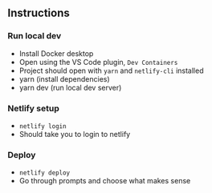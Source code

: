 

## Instructions

### Run local dev
- Install Docker desktop
- Open using the VS Code plugin, `Dev Containers`
- Project should open with `yarn` and `netlify-cli` installed
- yarn (install dependencies)
- yarn dev (run local dev server)

### Netlify setup
- `netlify login`
- Should take you to login to netlify
### Deploy
- `netlify deploy`
- Go through prompts and choose what makes sense
